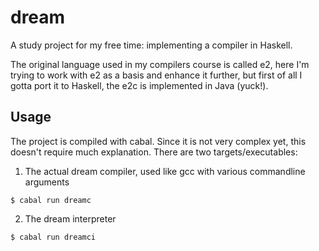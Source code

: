 # dream
A study project for my free time: implementing a compiler in Haskell.

The original language used in my compilers course is called e2, here I'm trying to work with e2 as a basis and enhance it further,
but first of all I gotta port it to Haskell, the e2c is implemented in Java (yuck!).

## Usage
The project is compiled with cabal. Since it is not very complex yet, this doesn't require much explanation.
There are two targets/executables:
1. The actual dream compiler, used like gcc with various commandline arguments
```console
$ cabal run dreamc
```
2. The dream interpreter
```console
$ cabal run dreamci
```
